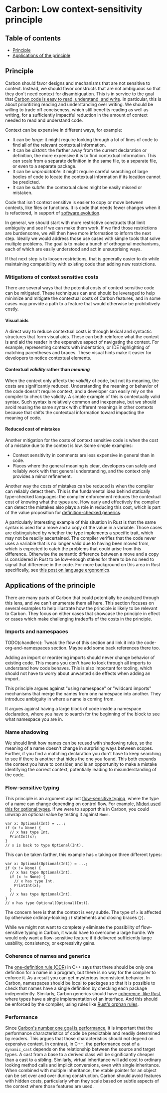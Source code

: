 # Carbon: Low context-sensitivity principle

<!--
Part of the Carbon Language project, under the Apache License v2.0 with LLVM
Exceptions. See /LICENSE for license information.
SPDX-License-Identifier: Apache-2.0 WITH LLVM-exception
-->

<!-- toc -->

## Table of contents

-   [Principle](#principle)
-   [Applications of the principle](#applications-of-the-principle)

<!-- tocstop -->

## Principle

Carbon should favor designs and mechanisms that are not sensitive to context.
Instead, we should favor constructs that are not ambiguous so that they don't
need context for disambiguation. This is in service to the goal that
[Carbon code is easy to read, understand, and write](/docs/project/goals.md#code-that-is-easy-to-read-understand-and-write).
In particular, this is about prioritizing reading and understanding over
writing. We should be willing to trade off conciseness, which still benefits
reading as well as writing, for a sufficiently impactful reduction in the amount
of context needed to read and understand code.

Context can be expensive in different ways, for example:

-   It can be _large_: it might require looking through a lot of lines of code
    to find all of the relevant contextual information.
-   It can be _distant_: the farther away from the current declaration or
    definition, the more expensive it is to find contextual information. This
    can scale from a separate definition in the same file, to a separate file,
    or even to a separate package.
-   It can be _unpredictable_: it might require careful searching of large
    bodies of code to locate the contextual information if its location cannot
    be predicted.
-   It can be _subtle_: the contextual clues might be easily missed or mistaken.

Code that isn't context sensitive is easier to copy or move between contexts,
like files or functions. It is code that needs fewer changes when it is
refactored, in support of
[software evolution](/docs/project/goals.md#software-and-language-evolution).

In general, we should start with more restrictive constructs that limit
ambiguity and see if we can make them work. If we find those restrictions are
burdensome, we will then have more information to inform the next step. Ideally
we would address those use cases with simple tools that solve multiple problems.
The goal is to make a bunch of orthogonal mechanisms, each of which are easily
understood and act in unsurprising ways.

If that next step is to loosen restrictions, that is generally easier to do
while maintaining compatibility with existing code than adding new restrictions.

### Mitigations of context sensitive costs

There are several ways that the potential costs of context sensitive code can be
mitigated. These techniques can and should be leveraged to help minimize and
mitigate the contextual costs of Carbon features, and in some cases may provide
a path to a feature that would otherwise be prohibitively costly.

#### Visual aids

A direct way to reduce contextual costs is through lexical and syntactic
structures that form visual aids. These can both reinforce what the context is
and aid the reader in the expensive aspect of navigating the context. For
example, representing contexts with indentation, or IDE highlighting of matching
parentheses and braces. These visual hints make it easier for developers to
notice contextual elements.

#### Contextual _validity_ rather than _meaning_

When the context only affects the _validity_ of code, but not its meaning, the
costs are significantly reduced. Understanding the meaning or behavior of the
code doesn't require context, and a developer can easily rely on the compiler to
check the validity. A simple example of this is contextually valid syntax. Such
syntax is relatively common and inexpensive, but we should avoid reusing the
same syntax with different meanings in other contexts because that shifts the
contextual information toward impacting the meaning of code.

#### Reduced cost of mistakes

Another mitigation for the costs of context sensitive code is when the cost of a
mistake due to the context is low. Some simple examples:

-   Context sensitivity in comments are less expensive in general than in code.
-   Places where the general meaning is clear, developers can safely and
    reliably work with that general understanding, and the context only provides
    a minor refinement.

Another way the costs of mistakes can be reduced is when the compiler can
reliably detect them. This is the fundamental idea behind statically
type-checked languages: the compiler enforcement reduces the contextual cost of
knowing what the types are. How early and effectively the compiler can detect
the mistakes also plays a role in reducing this cost, which is part of the value
proposition for [definition-checked generics](#todo-link).

A particularly interesting example of this situation in Rust is that the same
syntax is used for a move and a copy of the value in a variable. Those cases are
distinguished by whether the type implements a specific trait, which may not be
readily ascertained. The compiler verifies that the code never uses a variable
that is no longer valid due to having been moved from, which is expected to
catch the problems that could arise from this difference. Otherwise the semantic
difference between a move and a copy is considered in Rust to be low-enough
stakes for there to be no need to signal that difference in the code. For more
background on this area in Rust specifically, see
[this post on language ergonomics](https://blog.rust-lang.org/2017/03/02/lang-ergonomics.html).

## Applications of the principle

There are many parts of Carbon that could potentially be analyzed through this
lens, and we can't enumerate them all here. This section focuses on several
examples to help illustrate how the principle is likely to be relevant to
Carbon. They focus on either cases that showcase the principle in effect or
cases which make challenging tradeoffs of the costs in the principle.

### Imports and namespaces

TODO(chandlerc): Tweak the flow of this section and link it into the
code-org-and-namespaces section. Maybe add some back references there too.

Adding an import or reordering imports should never change behavior of existing
code. This means you don't have to look through all imports to understand how
code behaves. This is also important for tooling, which should not have to worry
about unwanted side effects when adding an import.

This principle argues against "using namespace" or "wildcard imports" mechanisms
that merge the names from one namespace into another. They introduce ambiguity
in where a name is coming from.

It argues against having a large block of code inside a namespace declaration,
where you have to search for the beginning of the block to see what namespace
you are in.

### Name shadowing

We should limit how names can be reused with shadowing rules, so the meaning of
a name doesn't change in surprising ways between scopes. Further, if you find a
matching declaration you don't have to keep searching to see if there is another
that hides the one you found. This both expands the context you have to
consider, and is an opportunity to make a mistake identifying the correct
context, potentially leading to misunderstanding of the code.

### Flow-sensitive typing

This principle is an argument against
[flow-sensitive typing](https://en.wikipedia.org/wiki/Flow-sensitive_typing),
where the type of a name can change depending on control flow. For example,
[Midori used this for optional types](http://joeduffyblog.com/2016/02/07/the-error-model/#the-syntax).
If we were to support this in Carbon, you could unwrap an optional value by
testing it against `None`.

```
var x: Optional(Int) = ...;
if (x != None) {
  // x has type Int.
  PrintInt(x);
}
// x is back to type Optional(Int).
```

This can be taken farther, this example has `x` taking on three different types:

```
var x: Optional(Optional(Int)) = ...;
if (x != None) {
  // x has type Optional(Int).
  if (x != None) {
    // x has type Int.
    PrintInt(x);
  }
  // x has type Optional(Int).
}
// x has type Optional(Optional(Int)).
```

The concern here is that the context is very subtle. The type of `x` is affected
by otherwise ordinary-looking `if` statements and closing braces (`}`).

While we might not want to completely eliminate the possibility of
flow-sensitive typing in Carbon, it would have to overcome a large hurdle. We
would only want a flow-sensitive feature if it delivered sufficiently large
usability, consistency, or expressivity gains.

### Coherence of names and generics

The
[one-definition rule (ODR)](https://en.wikipedia.org/wiki/One_Definition_Rule)
in C++ says that there should be only one definition for a name in a program,
but there is no way for the compiler to enforce it. As a result you can get
mysterious inconsistent behavior. In Carbon, namespaces should be local to
packages so that it is possible to check that names have a single definition by
checking each package independently. Similarly, Carbon generics should have
[coherence, like Rust](https://github.com/Ixrec/rust-orphan-rules#what-is-coherence),
where types have a single implementation of an interface. And this should be
enforced by the compiler, using rules like
[Rust's orphan rules](https://github.com/Ixrec/rust-orphan-rules#what-are-the-orphan-rules).

### Performance

Since
[Carbon's number one goal is performance](/docs/project/goals.md#performance-critical-software),
it is important that the performance characteristics of code be predictable and
readily determined by readers. This argues that those characteristics should not
depend on expensive context. In contrast, in C++, the performance cost of a
`dynamic_cast` depends on the relationship between the source and target types.
A cast from a base to a derived class will be significantly cheaper than a cast
to a sibling. Similarly, virtual inheritance will add cost to ordinary looking
method calls and implicit conversions, even with single inheritance. When
combined with multiple inheritance, the vtable pointer for an object can be set
over and over during construction. Carbon should avoid features with hidden
costs, particularly when they scale based on subtle aspects of the context where
those features are used.
